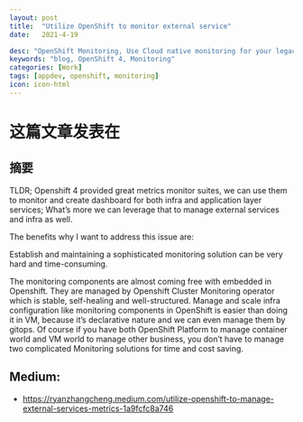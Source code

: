 ```yaml
---
layout: post
title:  "Utilize OpenShift to monitor external service"
date:   2021-4-19

desc: "OpenShift Monitoring, Use Cloud native monitoring for your legacy services"
keywords: "blog, OpenShift 4, Monitoring"
categories: [Work]
tags: [appdev, openshift, monitoring]
icon: icon-html
---
```

# 这篇文章发表在
## 摘要
TLDR;
Openshift 4 provided great metrics monitor suites, we can use them to monitor and create dashboard for both infra and application layer services; What’s more we can leverage that to manage external services and infra as well.

The benefits why I want to address this issue are:

Establish and maintaining a sophisticated monitoring solution can be very hard and time-consuming.

The monitoring components are almost coming free with embedded in Openshift. They are managed by Openshift Cluster Monitoring operator which is stable, self-healing and well-structured.
Manage and scale infra configuration like monitoring components in OpenShift is easier than doing it in VM, because it’s declarative nature and we can even manage them by gitops.
Of course if you have both OpenShift Platform to manage container world and VM world to manage other business, you don’t have to manage two complicated Monitoring solutions for time and cost saving.

## Medium: 
* https://ryanzhangcheng.medium.com/utilize-openshift-to-manage-external-services-metrics-1a9fcfc8a746



